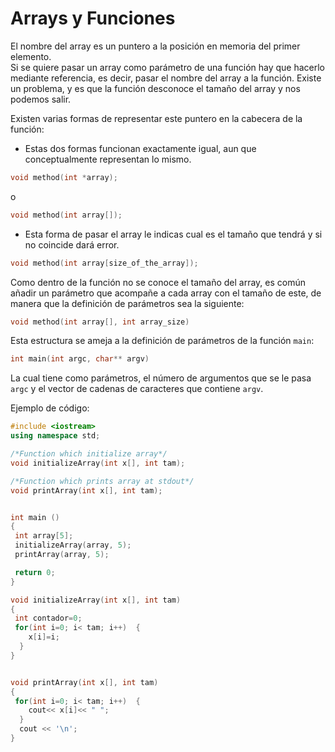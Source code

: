 # Arrays y Funciones

El nombre del array es un puntero a la posición en memoria del primer elemento.  
Si se quiere pasar un array como parámetro de una función hay que hacerlo mediante referencia, es decir, pasar el nombre del array a la función. Existe un problema, y es que la función desconoce el tamaño del array y nos podemos salir.

Existen varias formas de representar este puntero en la cabecera de la función:

* Estas dos formas funcionan exactamente igual, aun que conceptualmente representan lo mismo.

```cpp
void method(int *array);
```

o

```cpp
void method(int array[]);
```

* Esta forma de pasar el array le indicas cual es el tamaño que tendrá y si no coincide dará error.

```cpp
void method(int array[size_of_the_array]);
```

Como dentro de la función no se conoce el tamaño del array, es común añadir un parámetro que acompañe a cada array con el tamaño de este, de manera que la definición de parámetros sea la siguiente:  

```cpp
void method(int array[], int array_size)
```

Esta estructura se ameja a la definición de parámetros de la función `main`:
```cpp
int main(int argc, char** argv)
```

La cual tiene como parámetros, el número de argumentos que se le pasa `argc` y el vector de cadenas de caracteres que contiene `argv`.


Ejemplo de código:

```cpp
#include <iostream>
using namespace std;

/*Function which initialize array*/
void initializeArray(int x[], int tam);

/*Function which prints array at stdout*/
void printArray(int x[], int tam);


int main ()
{
 int array[5];
 initializeArray(array, 5);
 printArray(array, 5);

 return 0;
}

void initializeArray(int x[], int tam)
{
 int contador=0;
 for(int i=0; i< tam; i++)  {
    x[i]=i;
  }
}


void printArray(int x[], int tam)
{
 for(int i=0; i< tam; i++)  {
    cout<< x[i]<< " ";
  }
  cout << '\n';
}
```



